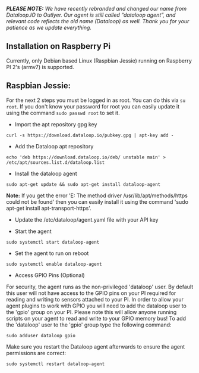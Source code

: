 _**PLEASE NOTE:** We have recently rebranded and changed our name from Dataloop.IO to Outlyer. Our agent is still called “dataloop agent”, and relevant code reflects the old name (Dataloop) as well. Thank you for your patience as we update everything._

## Installation on Raspberry Pi

Currently, only Debian based Linux (Raspbian Jessie) running on Raspberry PI 2's (armv7) is supported.

## Raspbian Jessie:

For the next 2 steps you must be logged in as root. You can do this via `su root`. If you don't know your password for root you can easily update it using the command `sudo passwd root` to set it.

* Import the apt repository gpg key

```
curl -s https://download.dataloop.io/pubkey.gpg | apt-key add -
```

* Add the Dataloop apt repository

```
echo 'deb https://download.dataloop.io/deb/ unstable main' > /etc/apt/sources.list.d/dataloop.list
```

* Install the dataloop agent

```
sudo apt-get update && sudo apt-get install dataloop-agent
```

**Note:** If you get the error 'E: The method driver /usr/lib/apt/methods/https could not be found' then you can easily install it using the command 'sudo apt-get install apt-transport-https'.

* Update the /etc/dataloop/agent.yaml file with your API key

* Start the agent

```
sudo systemctl start dataloop-agent
```

* Set the agent to run on reboot

```
sudo systemctl enable dataloop-agent
```

* Access GPIO Pins (Optional)

For security, the agent runs as the non-privileged 'dataloop' user. By default this user will not have access to the GPIO pins on your PI required for reading and writing to sensors attached to your PI. In order to allow your agent plugins to work with GPIO you will need to add the dataloop user to the 'gpio' group on your PI. Please note this will allow anyone running scripts on your agent to read and write to your GPIO memory bus! To add the 'dataloop' user to the 'gpio' group type the following command:

```
sudo adduser dataloop gpio
```

Make sure you restart the Dataloop agent afterwards to ensure the agent permissions are correct:

```
sudo systemctl restart dataloop-agent
```
